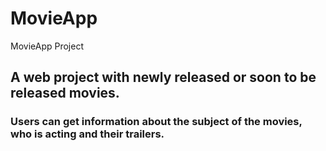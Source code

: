 # MovieApp
MovieApp Project

## A web project with newly released or soon to be released movies.
### Users can get information about the subject of the movies, who is acting and their trailers.

